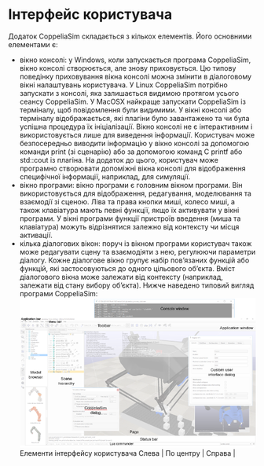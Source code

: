 #  Інтерфейс користувача #
Додаток CoppeliaSim складається з кількох елементів. Його основними елементами є:
+ вікно консолі: у Windows, коли запускається програма CoppeliaSim, вікно консолі створюється, але знову приховується. Цю типову поведінку приховування вікна консолі можна змінити в діалоговому вікні налаштувань користувача. У Linux CoppeliaSim потрібно запускати з консолі, яка залишається видимою протягом усього сеансу CoppeliaSim. У MacOSX найкраще запускати CoppeliaSim із терміналу, щоб повідомлення були видимими. У вікні консолі або терміналу відображається, які плагіни було завантажено та чи була успішна процедура їх ініціалізації. Вікно консолі не є інтерактивним і використовується лише для виведення інформації. Користувач може безпосередньо виводити інформацію у вікно консолі за допомогою команди print (зі сценарію) або за допомогою команд C printf або std::cout із плагіна. На додаток до цього, користувач може програмно створювати допоміжні вікна консолі для відображення специфічної інформації, наприклад, для симуляції.
+ вікно програми: вікно програми є головним вікном програми. Він використовується для відображення, редагування, моделювання та взаємодії зі сценою. Ліва та права кнопки миші, колесо миші, а також клавіатура мають певні функції, якщо їх активувати у вікні програми. У вікні програми функції пристроїв введення (миша та клавіатура) можуть відрізнятися залежно від контексту чи місця активації.
+ кілька діалогових вікон: поруч із вікном програми користувач також може редагувати сцену та взаємодіяти з нею, регулюючи параметри діалогу. Кожне діалогове вікно групує набір пов’язаних функцій або функцій, які застосовуються до одного цільового об’єкта. Вміст діалогового вікна може залежати від контексту (наприклад, залежати від стану вибору об’єкта).
Нижче наведено типовий вигляд програми CoppeliaSim:
![Влияние начальной плотности на количество недовольных агентов](userInterface.png)
Елементи інтерфейсу користувача
Слева | По центру | Справа |
